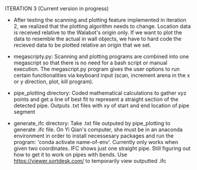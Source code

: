 ITERATION 3 (Current version in progress)
- After testing the scanning and plotting feature implemented in iteration 2, we realized that the plotting algorithm needs to change. Location data is received relative to the Walabot's origin only. If we want to plot the data to resemble the actual in wall objects, we have to hard code the recieved data to be plotted relative an origin that we set. 

- megascripty.py: Scanning and plotting programs are combined into one megascript so that there is no need for a bash script or manual execution. The megascript.py program gives the user options to run certain functionalities via keyboard input (scan, increment arena in the x or y direction, plot, kill program).

- pipe_plotting directory: Coded mathematical calculations to gather xyz points and get a line of best fit to represent a straight section of the detected pipe. Outputs .txt files with xy of start and end location of pipe segment

- generate_ifc directory: Take .txt file outputed by pipe_plotting to generate .ifc file. On Yi Qian's computer, she must be in an anaconda environment in order to install necessesary packages and run the program: 'conda activate name-of-env'. Currently only works when given two coordinates. IFC shows just one straight pipe. Still figuring out how to get it to work on pipes with bends. Use https://viewer.sortdesk.com/ to temporarily view outputted .ifc